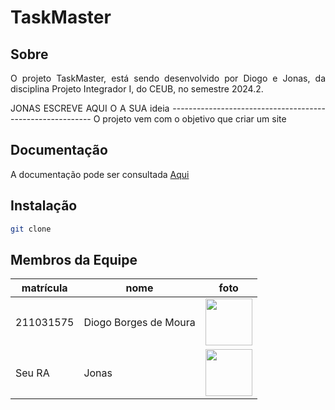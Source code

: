# TaskMaster

## Sobre 
<p align="justify">
O projeto TaskMaster, está sendo desenvolvido por Diogo e Jonas, da disciplina Projeto Integrador I, do CEUB, no semestre 2024.2. 
</p>

<p align="justify">
JONAS ESCREVE AQUI O A SUA ideia ----------------------------------------------------------
O projeto vem com o objetivo que criar um site 
</p>

## Documentação
<p>
A documentação pode ser consultada <a href="" target="_blank" rel="external">Aqui</a>
</p>

## Instalação
```bash
git clone 
```

## Membros da Equipe

| matrícula | nome | foto |
| -------- | -------- | -------- |
| 211031575 | Diogo Borges de Moura|<img src="https://github.com/DigogSXD" height="75" width="75"> |
| Seu RA | Jonas | <img src="https://github.com/JonasMelo21.png" height="75" width="75"> |
